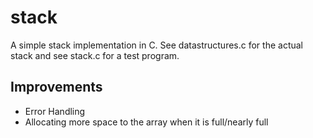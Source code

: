 # stack
A simple stack implementation in C. See datastructures.c for the actual stack and see stack.c for a test program.

## Improvements
- Error Handling
- Allocating more space to the array when it is full/nearly full

